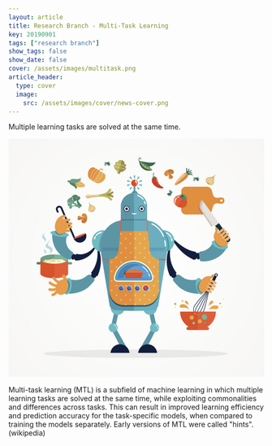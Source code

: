 ```yaml
---
layout: article
title: Research Branch - Multi-Task Learning
key: 20190901
tags: ["research branch"]
show_tags: false
show_date: false
cover: /assets/images/multitask.png
article_header:
  type: cover
  image:
    src: /assets/images/cover/news-cover.png
---
```


Multiple learning tasks are solved at the same time.

<!--more-->
![multi-task](/assets/images/multitask.png)

Multi-task learning (MTL) is a subfield of machine learning in which multiple learning tasks are solved at the same time, while exploiting commonalities and differences across tasks. This can result in improved learning efficiency and prediction accuracy for the task-specific models, when compared to training the models separately. Early versions of MTL were called "hints".(wikipedia)
